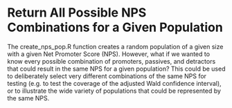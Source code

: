 # Return All Possible NPS Combinations for a Given Population

The create_nps_pop.R function creates a random population of a given size with a given Net Promoter Score (NPS). However, what if we wanted to know every possible combination of promoters, passives, and detractors that could result in the same NPS for a given population? This could be used to deliberately select very different combinations of the same NPS for testing (e.g. to test the coverage of the adjusted Wald confidence interval), or to illustrate the wide variety of populations that could be represented by the same NPS.


